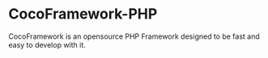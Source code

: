 CocoFramework-PHP
=================

CocoFramework is an opensource PHP Framework designed to be fast and easy to develop with it.
